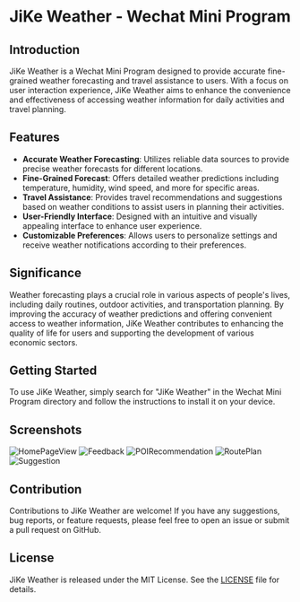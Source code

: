 # JiKe Weather - Wechat Mini Program

## Introduction

JiKe Weather is a Wechat Mini Program designed to provide accurate fine-grained weather forecasting and travel assistance to users. With a focus on user interaction experience, JiKe Weather aims to enhance the convenience and effectiveness of accessing weather information for daily activities and travel planning.

## Features

- **Accurate Weather Forecasting**: Utilizes reliable data sources to provide precise weather forecasts for different locations.
- **Fine-Grained Forecast**: Offers detailed weather predictions including temperature, humidity, wind speed, and more for specific areas.
- **Travel Assistance**: Provides travel recommendations and suggestions based on weather conditions to assist users in planning their activities.
- **User-Friendly Interface**: Designed with an intuitive and visually appealing interface to enhance user experience.
- **Customizable Preferences**: Allows users to personalize settings and receive weather notifications according to their preferences.

## Significance

Weather forecasting plays a crucial role in various aspects of people's lives, including daily routines, outdoor activities, and transportation planning. By improving the accuracy of weather predictions and offering convenient access to weather information, JiKe Weather contributes to enhancing the quality of life for users and supporting the development of various economic sectors.

## Getting Started

To use JiKe Weather, simply search for "JiKe Weather" in the Wechat Mini Program directory and follow the instructions to install it on your device.

## Screenshots

![HomePageView](screenshot/HomePageView.png)
![Feedback](screenshot/feedback.png)
![POIRecommendation](screenshot/POIRecommendation.png)
![RoutePlan](screenshot/RoutePlan.png)
![Suggestion](screenshot/Suggestion.png)
## Contribution

Contributions to JiKe Weather are welcome! If you have any suggestions, bug reports, or feature requests, please feel free to open an issue or submit a pull request on GitHub.

## License

JiKe Weather is released under the MIT License. See the [LICENSE](LICENSE) file for details.

